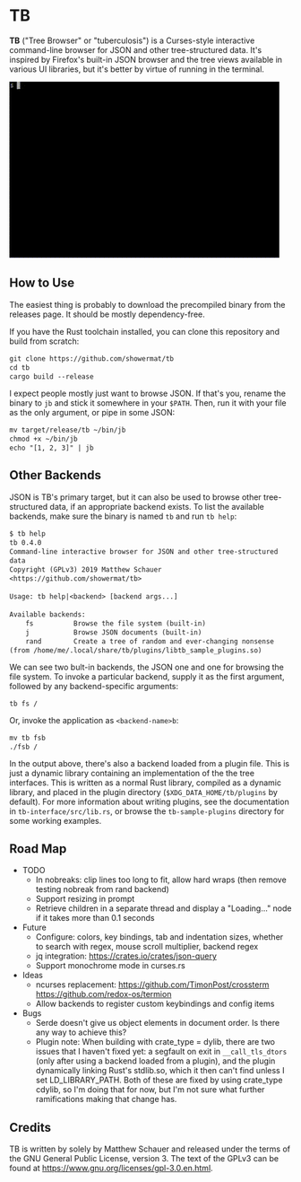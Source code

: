# TB

**TB** ("Tree Browser" or "tuberculosis") is a Curses-style interactive command-line browser for JSON and other tree-structured
data.  It's inspired by Firefox's built-in JSON browser and the tree views available in various UI libraries, but it's better
by virtue of running in the terminal.

![Sample TB session](doc/1.gif)

## How to Use

The easiest thing is probably to download the precompiled binary from the releases page.  It should be mostly dependency-free.

If you have the Rust toolchain installed, you can clone this repository and build from scratch:

    git clone https://github.com/showermat/tb
    cd tb
    cargo build --release

I expect people mostly just want to browse JSON.  If that's you, rename the binary to `jb` and stick it somewhere in your `$PATH`.
Then, run it with your file as the only argument, or pipe in some JSON:

    mv target/release/tb ~/bin/jb
    chmod +x ~/bin/jb
    echo "[1, 2, 3]" | jb

## Other Backends

JSON is TB's primary target, but it can also be used to browse other tree-structured data, if an appropriate backend exists.  To
list the available backends, make sure the binary is named `tb` and run `tb help`:

    $ tb help
    tb 0.4.0
    Command-line interactive browser for JSON and other tree-structured data
    Copyright (GPLv3) 2019 Matthew Schauer <https://github.com/showermat/tb>

    Usage: tb help|<backend> [backend args...]

    Available backends:
        fs          Browse the file system (built-in)
        j           Browse JSON documents (built-in)
        rand        Create a tree of random and ever-changing nonsense (from /home/me/.local/share/tb/plugins/libtb_sample_plugins.so)

We can see two bult-in backends, the JSON one and one for browsing the file system.  To invoke a particular backend, supply it as
the first argument, followed by any backend-specific arguments:

    tb fs /

Or, invoke the application as `<backend-name>b`:

    mv tb fsb
    ./fsb /

In the output above, there's also a backend loaded from a plugin file.  This is just a dynamic library containing an implementation
of the the tree interfaces.  This is written as a normal Rust library, compiled as a dynamic library, and placed in the plugin
directory (`$XDG_DATA_HOME/tb/plugins` by default).  For more information about writing plugins, see the documentation in
`tb-interface/src/lib.rs`, or browse the `tb-sample-plugins` directory for some working examples.

## Road Map

  - TODO
      - In nobreaks: clip lines too long to fit, allow hard wraps (then remove testing nobreak from rand backend)
      - Support resizing in prompt
      - Retrieve children in a separate thread and display a "Loading..." node if it takes more than 0.1 seconds
  - Future
      - Configure: colors, key bindings, tab and indentation sizes, whether to search with regex, mouse scroll multiplier, backend
        regex
      - jq integration: https://crates.io/crates/json-query
      - Support monochrome mode in curses.rs
  - Ideas
      - ncurses replacement: https://github.com/TimonPost/crossterm https://github.com/redox-os/termion
      - Allow backends to register custom keybindings and config items
  - Bugs
      - Serde doesn't give us object elements in document order.  Is there any way to achieve this?
      - Plugin note: When building with crate_type = dylib, there are two issues that I haven't fixed yet: a segfault on exit in
        `__call_tls_dtors` (only after using a backend loaded from a plugin), and the plugin dynamically linking Rust's stdlib.so,
        which it then can't find unless I set LD_LIBRARY_PATH.  Both of these are fixed by using crate_type cdylib, so I'm doing
        that for now, but I'm not sure what further ramifications making that change has.

## Credits

TB is written by solely by Matthew Schauer and released under the terms of the GNU General Public License, version 3.  The text of
the GPLv3 can be found at <https://www.gnu.org/licenses/gpl-3.0.en.html>.

